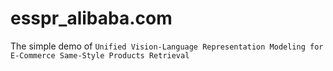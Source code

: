# esspr_alibaba.com
The simple demo of `Unified Vision-Language Representation Modeling for E-Commerce Same-Style Products Retrieval`
